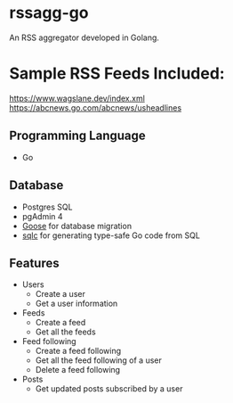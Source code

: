 # rssagg-go
An RSS aggregator developed in Golang.

# Sample RSS Feeds Included:
https://www.wagslane.dev/index.xml
https://abcnews.go.com/abcnews/usheadlines


## Programming Language 

- Go

## Database

- Postgres SQL
- pgAdmin 4
- [Goose](https://pressly.github.io/goose/) for database migration
- [sqlc](https://sqlc.dev/) for generating type-safe Go code from SQL

## Features

- Users
  - Create a user
  - Get a user information
- Feeds
  - Create a feed
  - Get all the feeds
- Feed following
  - Create a feed following
  - Get all the feed following of a user
  - Delete a feed following
- Posts
  - Get updated posts subscribed by a user
